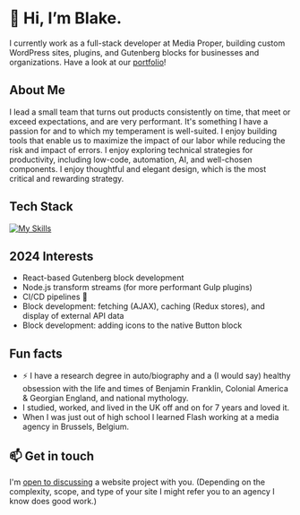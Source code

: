 # 👋 Hi, I’m Blake.

I currently work as a full-stack developer at Media Proper, building custom WordPress sites, plugins, and Gutenberg blocks for businesses and organizations. Have a look at our [portfolio](https://www.mediaproper.com/work)!

## About Me
I lead a small team that turns out products consistently on time, that meet or exceed expectations, and are very performant. It's something I have a passion for and to which my temperament is well-suited. I enjoy building tools that enable us to maximize the impact of our labor while reducing the risk and impact of errors. I enjoy exploring technical strategies for productivity, including low-code, automation, AI, and well-chosen components. I enjoy thoughtful and elegant design, which is the most critical and rewarding strategy.

## Tech Stack
[![My Skills](https://skillicons.dev/icons?i=wordpress,react,nodejs,docker,gulp,webpack,yarn,python,prometheus,flask,nginx,redis,gitlab,github,figma,js,jquery,php,html,svg,bootstrap,css,sass,linux)](https://skillicons.dev)

## 2024 Interests
- React-based Gutenberg block development
- Node.js transform streams (for more performant Gulp plugins)
- CI/CD pipelines 🚀
- Block development: fetching (AJAX), caching (Redux stores), and display of external API data
- Block development: adding icons to the native Button block

## Fun facts
- ⚡️ I have a research degree in auto/biography and a (I would say) healthy obsession with the life and times of Benjamin Franklin, Colonial America & Georgian England, and national mythology.
- I studied, worked, and lived in the UK off and on for 7 years and loved it.
- When I was just out of high school I learned Flash working at a media agency in Brussels, Belgium.

## 📫 Get in touch
I'm [open to discussing](mailto:hello@blakedarlin.com) a website project with you. (Depending on the complexity, scope, and type of your site I might refer you to an agency I know does good work.)
